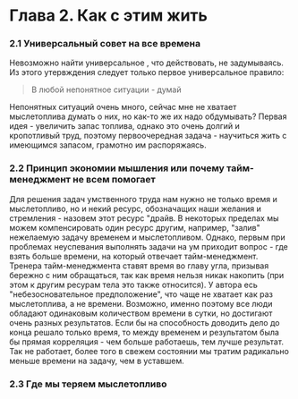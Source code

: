 # Глава 2. Как с этим жить

### 2.1 Универсальный совет на все времена
Невозможно найти универсальное , что действовать, не задумываясь. Из этого утервждения следует только первое универсальное правило:
>В любой непонятное ситуации - думай

Непонятных ситуаций очень много, сейчас мне не хватает мыслетоплива думать о них, но как-то же их надо обдумывать? Первая идея - увеличить запас топлива, однако это очень
долгий и кропотливый труд, поэтому первоочередная задача - научиться жить с имеющимся запасом, грамотно им распоряжаясь.

### 2.2 Принцип экономии мышления или почему тайм-менеджмент не всем помогает
Для решения задач умственного труда нам нужно не только время и мыслетопливо, но и некий ресурс, обозначащих наши желания и стремления - назовем этот ресурс "драйв. 
В некоторых пределах мы можем компенсировать один ресурс другим, например, "залив" нежелаемую задачу временем и мыслетопливом.
Однако, первым при проблемах неуспевания выполнять задачи на ум приходит вопрос - где взять больше времени, на который отвечает тайм-менеджмент. Тренера тайм-менеджмента
ставят время во главу угла, призывая бережно с ним обращаться, так как время нельзя никак накопить (при этом к другим ресурам тела это также относится).
У автора есь "небезосновательное предположение", что чаще не хватает как раз мыслетоплива, а не времени. Возможно, именно поэтому все люди обладают одинаковым количеством
времени в сутки, но достигают очень разных результатов. Если бы на способность доводить дело до конца решало только время, то между временем и результатом была бы прямая корреляция -
чем больше работаешь, тем лучше результат. 
Так не работает, более того в свежем состоянии мы тратим радикально меньше времени на задачу, чем в уставшем.

### 2.3 Где мы теряем мыслетопливо
